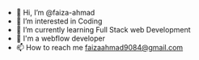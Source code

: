 - 👋 Hi, I’m @faiza-ahmad
- 👀 I’m interested in Coding
- 🌱 I’m currently learning Full Stack web Development 
- 💞️ I'm a webflow developer 
- 📫 How to reach me faizaahmad9084@gmail.com

<!---
faiza-ahmad/faiza-ahmad is a ✨ special ✨ repository because its `README.md` (this file) appears on your GitHub profile.
You can click the Preview link to take a look at your changes.
--->


